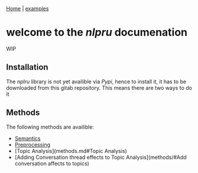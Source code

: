 [Home](../README.md) | [examples](../examples/README.md)

# welcome to the *nlpru* documenation

WIP

## Installation

The *nplru* library is not yet availible via *Pypi*, hence to install it, it has to be downloaded from this gitab repository. This means there are two ways to do it

## Methods

The following methods are availible:
* [Semantics](methods.md#Semantics)
* [Preprocessing](methods.md#Preprocessing)
* [Topic Analysis](methods.md#Topic Analysis)
* [Adding Conversation thread effects to Topic Analysis](methods/#Add conversation affects to topics)